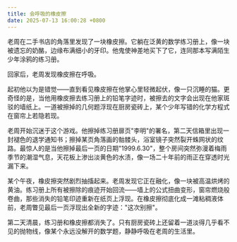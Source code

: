```yaml
---
title: 会呼吸的橡皮擦
date: 2025-07-13 16:00:28 +0800
---
```


老周在二手书店的角落里发现了一块橡皮擦。它躺在泛黄的数学练习册上，像一块被遗忘的奶酪，边缘布满细小的牙印。他鬼使神差地买下了它，连同那本写满陌生少年涂鸦的练习册。

回家后，老周发现橡皮擦在呼吸。

起初他以为是错觉——直到看见橡皮擦在他掌心里轻微起伏，像一只沉睡的猫。更奇怪的是，当他用橡皮擦去练习册上的铅笔字迹时，被擦去的文字会出现在他家斑驳的墙纸上。一道被擦掉的几何题浮现在厨房瓷砖上，某个少年写错的化学方程式在窗帘上若隐若现。

老周开始沉迷于这个游戏。他擦掉练习册扉页"李明"的署名，第二天信箱里出现一封褪色的退学通知书；擦掉某页角落画的骷髅头，浴室镜子突然裂开蛛网状的纹路。最惊人的是当他擦掉最后一页的日期"1999.6.30"，整个房间突然弥漫着梅雨季节的潮湿气息，天花板上渗出淡黄色的水渍，像一场二十年前的雨正在穿透时光漏下来。

某个午夜，橡皮擦突然剧烈抽搐起来。老周发现它正在融化，像一块被高温烘烤的黄油。练习册上所有被擦除的痕迹开始回流——墙上的公式扭曲变形，窗帘燃烧般卷曲，那些消失的铅笔印迹重新在纸页上浮现。在橡皮擦彻底化成一滩粘稠液体前，老周瞥见最后一页浮现出全新的字迹："这次别擦"。

第二天清晨，练习册和橡皮擦都消失了。只有厨房瓷砖上还留着一道淡得几乎看不见的抛物线，像某个永远没解开的数学题，静静呼吸在老周的生活里。
